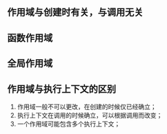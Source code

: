 ## 作用域与创建时有关，与调用无关

## 函数作用域

## 全局作用域

## 作用域与执行上下文的区别
1. 作用域一般不可以更改，在创建的时候仅已经确立；
2. 执行上下文在调用的时候确立，可以根据调用而改变；
3. 一个作用域可能包含多个执行上下文；
